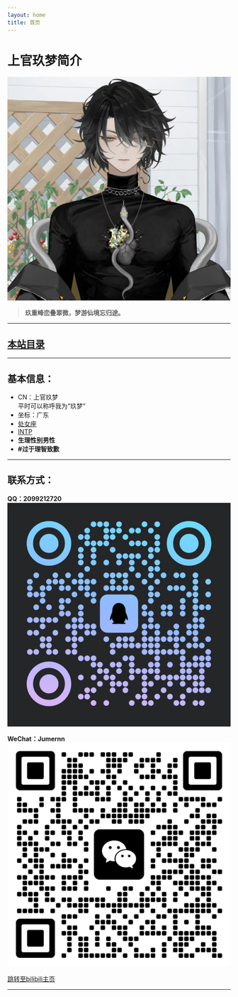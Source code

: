 ```yaml
---
layout: home
title: 首页
---
```


# 上官玖梦简介

![Avatar](images/avatar.jpg)

>**玖重峰峦叠翠微，梦游仙境忘归途。**

---

## [本站目录](contents/)

---

## 基本信息：
- CN：上官玖梦  
  平时可以称呼我为“玖梦”
- 坐标：广东
- [处女座](https://baike.baidu.com/item/%E5%A4%84%E5%A5%B3%E5%BA%A7/2859614)
- [INTP](https://www.16personalities.com/ch/intp-%E4%BA%BA%E6%A0%BC)
- **生理性别男性**
- **#过于理智致歉**

---

## 联系方式：

**QQ：2099212720**
![QQ QRCode](images/QQ-QRCode.jpg)

**WeChat：Jumernn**
![WeChat QRCode](images/WeChat-QRCode.png)

[跳转至bilibili主页](https://space.bilibili.com/353199743)

---